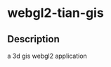 <!--
 * @Description: 
 * @Author: tianyw
 * @Date: 2023-01-25 15:18:01
 * @LastEditTime: 2023-01-25 15:22:17
 * @LastEditors: tianyw
-->
# webgl2-tian-gis

## Description

a 3d gis webgl2 application
